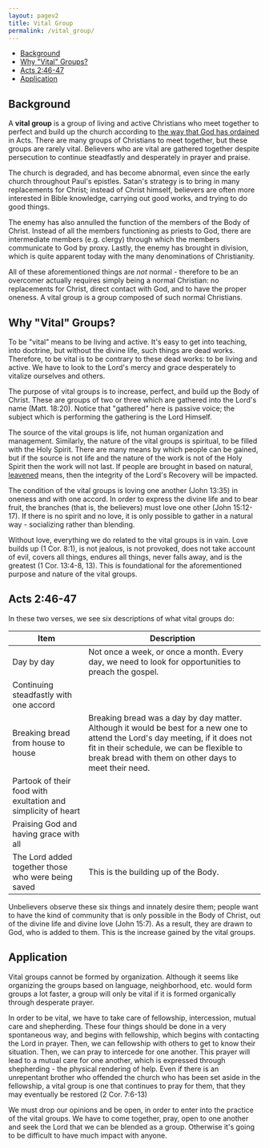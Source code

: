 ```yaml
---
layout: pagev2
title: Vital Group
permalink: /vital_group/
---
```

- [Background](#background)
- [Why "Vital" Groups?](#why-vital-groups)
- [Acts 2:46-47](#acts-246-47)
- [Application](#application)

## Background

A **vital group** is a group of living and active Christians who meet together to perfect and build up the church according to [the way that God has ordained](../god_ordained_way) in Acts. There are many groups of Christians to meet together, but these groups are rarely vital. Believers who are vital are gathered together despite persecution to continue steadfastly and desperately in prayer and praise.

The church is degraded, and has become abnormal, even since the early church throughout Paul's epistles. Satan's strategy is to bring in many replacements for Christ; instead of Christ himself, believers are often more interested in Bible knowledge, carrying out good works, and trying to do good things.

The enemy has also annulled the function of the members of the Body of Christ. Instead of all the members functioning as priests to God, there are intermediate members (e.g. clergy) through which the members communicate to God by proxy. Lastly, the enemy has brought in division, which is quite apparent today with the many denominations of Christianity.

All of these aforementioned things are *not* normal - therefore to be an overcomer actually requires simply being a normal Christian: no replacements for Christ, direct contact with God, and to have the proper oneness. A vital group is a group composed of such normal Christians.

## Why "Vital" Groups?

To be "vital" means to be living and active. It's easy to get into teaching, into doctrine, but without the divine life, such things are dead works. Therefore, to be vital is to be contrary to these dead works: to be living and active. We have to look to the Lord's mercy and grace desperately to vitalize ourselves and others.

The purpose of vital groups is to increase, perfect, and build up the Body of Christ. These are groups of two or three which are gathered into the Lord's name (Matt. 18:20). Notice that "gathered" here is passive voice; the subject which is performing the gathering is the Lord Himself.

The source of the vital groups is life, not human organization and management. Similarly, the nature of the vital groups is spiritual, to be filled with the Holy Spirit. There are many means by which people can be gained, but if the source is not life and the nature of the work is not of the Holy Spirit then the work will not last. If people are brought in based on natural, [leavened](../leaven) means, then the integrity of the Lord's Recovery will be impacted.

The condition of the vital groups is loving one another (John 13:35) in oneness and with one accord. In order to express the divine life and to bear fruit, the branches (that is, the believers) must love one other (John 15:12-17). If there is no spirit and no love, it is only possible to gather in a natural way - socializing rather than blending.

Without love, everything we do related to the vital groups is in vain. Love builds up (1 Cor. 8:1), is not jealous, is not provoked, does not take account of evil, covers all things, endures all things, never falls away, and is the greatest (1 Cor. 13:4-8, 13). This is foundational for the aforementioned purpose and nature of the vital groups.

## Acts 2:46-47

In these two verses, we see six descriptions of what vital groups do:

| Item | Description |
| --- | --- |
| Day by day | Not once a week, or once a month. Every day, we need to look for opportunities to preach the gospel. |
| Continuing steadfastly with one accord | |
| Breaking bread from house to house | Breaking bread was a day by day matter. Although it would be best for a new one to attend the Lord's day meeting, if it does not fit in their schedule, we can be flexible to break bread with them on other days to meet their need. |
| Partook of their food with exultation and simplicity of heart | |
| Praising God and having grace with all | |
| The Lord added together those who were being saved | This is the building up of the Body. |

Unbelievers observe these six things and innately desire them; people want to have the kind of community that is only possible in the Body of Christ, out of the divine life and divine love (John 15:7). As a result, they are drawn to God, who is added to them. This is the increase gained by the vital groups. 

## Application

Vital groups cannot be formed by organization. Although it seems like organizing the groups based on language, neighborhood, etc. would form groups a lot faster, a group will only be vital if it is formed organically through desperate prayer. 

In order to be vital, we have to take care of fellowship, intercession, mutual care and shepherding. These four things should be done in a very spontaneous way, and begins with fellowship, which begins with contacting the Lord in prayer. Then, we can fellowship with others to get to know their situation. Then, we can pray to intercede for one another. This prayer will lead to a mutual care for one another, which is expressed through shepherding - the physical rendering of help. Even if there is an unrepentant brother who offended the church who has been set aside in the fellowship, a vital group is one that continues to pray for them, that they may eventually be restored (2 Cor. 7:6-13)

We must drop our opinions and be open, in order to enter into the practice of the vital groups. We have to come together, pray, open to one another and seek the Lord that we can be blended as a group. Otherwise it's going to be difficult to have much impact with anyone.